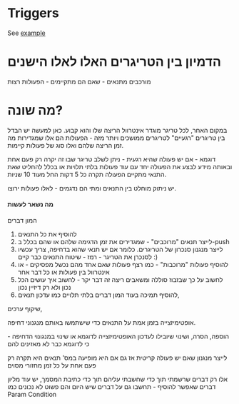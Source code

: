 # Triggers

See [example](app/src/main/java/com/barapps/triggers/example/Main.java)


# הדמיון בין הטריגרים האלו לאלו הישנים
מורכבים מתנאים - שאם הם מתקיימים - הפעולות רצות

# מה שונה?
במקום האחר, לכל טריגר מוגדר אינטרוול הריצה שלו והוא קבוע. כאן למעשה יש הבדל בין טריגרים "רגעיים" לטריגרים ממושכים ויותר מזה - הפעולות הם אלו שמגדירות מה זמן הריצה שלהם ואלו סוג של פעולות קיימות.

דוגמא - אם יש פעולה שהיא רגעית  - ניתן לשלב טריגר שבו זה יקרה רק פעם אחת ובאותה מידע לבצע את הפעולה יחד עם עוד פעולות בלתי תלויות או בכלל להחליט שאת התנאי מתקיים הפעולה תקרה כל 5 דקות החל מעוד 10 שניות.

יש ניתוק מוחלט בין התנאים ומתי הם נדגמים - לאלו פעולות ירוצו.


#### מה נשאר לעשות

המון דברים
1. להוסיף את כל התנאים
2. לייצר תנאים "מרוכבים" - שמגדירים את זמן הדגימה שלהם או שהם בכלל ב-push
3. לייצר מנגנון סנכרון של הטריגרים. כלומר אם יש תנאי שהוא בדחיפה, צריך עכשיו לסנכרן את הטריגר - רמז - שיטוח התנאים כבר קיים :)
4. להוסיף פעולות "מרוכבות" - כמו רצף פעולות שאם אחד מהם נכשל מפסיקים - או אינטרוול בין פעולות או כל דבר אחר
5. לחשוב על כך שבזבוז סוללה ומשאבים ריצה זה דבר יקר - לחשוב איך עושים הכל נכון ולא רק דיזיין נכון
6. להוסיף תמיכה בעוד המון דברים בלתי תלויים כמו
עדכון תנאים,

שיקוף ערכים,

אופטימיזצייה בזמן אמת על התנאים כדי שישתמשו באותם מנגנוני דחיפה.

הוספה, הסרה, ושינוי שיובילו לעדכון האופטימיזצייה לדוגמא או שינוי במנגונוי הדחיפה - כי לדוגמא כבר לא מאזינים להם

לייצר מנגנון שאם יש פעולה קריטית אז גם אם היא מופיעה במס' תנאים היא תקרה רק פעם אחת על כל זמן מחזורי מסוים

אלו רק דברים שרשמתי תוך כדי שחשבתי עליהם תוך כדי כתיבת המסמך, יש עוד מליון דברים שאפשר להוסיף - תחשבו גם על דברים שיש היום והם פשוט לא נכונים כמו 
Param Condition
